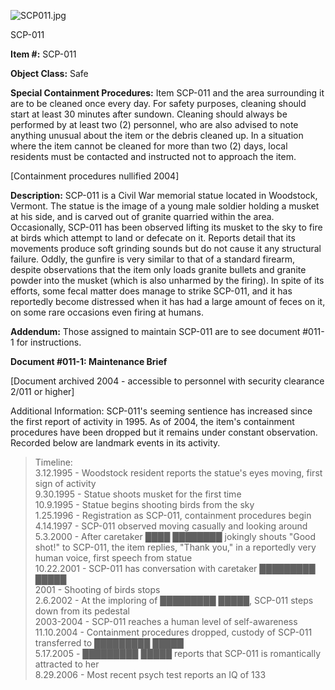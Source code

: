 ![SCP011.jpg](http://scp-wiki.wdfiles.com/local--files/scp-011/SCP011.jpg)

SCP-011

**Item #:** SCP-011

**Object Class:** Safe

**Special Containment Procedures:** Item SCP-011 and the area surrounding it are to be cleaned once every day. For safety purposes, cleaning should start at least 30 minutes after sundown. Cleaning should always be performed by at least two (2) personnel, who are also advised to note anything unusual about the item or the debris cleaned up. In a situation where the item cannot be cleaned for more than two (2) days, local residents must be contacted and instructed not to approach the item.

\[Containment procedures nullified 2004\]

**Description:** SCP-011 is a Civil War memorial statue located in Woodstock, Vermont. The statue is the image of a young male soldier holding a musket at his side, and is carved out of granite quarried within the area. Occasionally, SCP-011 has been observed lifting its musket to the sky to fire at birds which attempt to land or defecate on it. Reports detail that its movements produce soft grinding sounds but do not cause it any structural failure. Oddly, the gunfire is very similar to that of a standard firearm, despite observations that the item only loads granite bullets and granite powder into the musket (which is also unharmed by the firing). In spite of its efforts, some fecal matter does manage to strike SCP-011, and it has reportedly become distressed when it has had a large amount of feces on it, on some rare occasions even firing at humans.

**Addendum:** Those assigned to maintain SCP-011 are to see document #011-1 for instructions.

**Document #011-1: Maintenance Brief**

\[Document archived 2004 - accessible to personnel with security clearance 2/011 or higher\]

Additional Information: SCP-011's seeming sentience has increased since the first report of activity in 1995. As of 2004, the item's containment procedures have been dropped but it remains under constant observation. Recorded below are landmark events in its activity.

> Timeline:  
> 3.12.1995 - Woodstock resident reports the statue's eyes moving, first sign of activity  
> 9.30.1995 - Statue shoots musket for the first time  
> 10.9.1995 - Statue begins shooting birds from the sky  
> 1.25.1996 - Registration as SCP-011, containment procedures begin  
> 4.14.1997 - SCP-011 observed moving casually and looking around  
> 5.3.2000 - After caretaker ████ ████████ jokingly shouts "Good shot!" to SCP-011, the item replies, "Thank you," in a reportedly very human voice, first speech from statue  
> 10.22.2001 - SCP-011 has conversation with caretaker █████████ █████  
> 2001 - Shooting of birds stops  
> 2.6.2002 - At the imploring of █████████ █████, SCP-011 steps down from its pedestal  
> 2003-2004 - SCP-011 reaches a human level of self-awareness  
> 11.10.2004 - Containment procedures dropped, custody of SCP-011 transferred to █████████ █████  
> 5.17.2005 - █████████ █████ reports that SCP-011 is romantically attracted to her  
> 8.29.2006 - Most recent psych test reports an IQ of 133